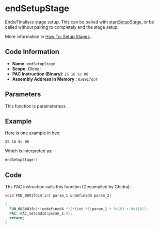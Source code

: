 # endSetupStage

Ends/Finalises stage setup. This can be paired with [startSetupStage](./startsetupstage.md), or be called without pairing to completely end the stage setup.

More information in [How To: Setup Stages](./guide/how-to-setup-stages.md).

## Code Information

- **Name**: `endSetupStage`
- **Scope**: Global
- **PAC Instruction (Binary)**: `25 16 5c 00`
- **Assembly Address in Memory** : `0x891fdc4`

## Parameters

This function is parameterless.


## Example

Here is one example in hex:

```25 16 5c 00```

Which is interpreted as:

```c
endSetupStage()
```

## Code

Ths PAC instruction calls this function (Decompiled by Ghidra):

```c
void FUN_0891fdc4(int param_1,undefined4 param_2)

{
  FUN_088b03fc(*(undefined4 *)(*(int *)(param_1 + 0x10) + 0x118));
  PAC::PAC_setCmdId(param_2,0);
  return;
}
```

